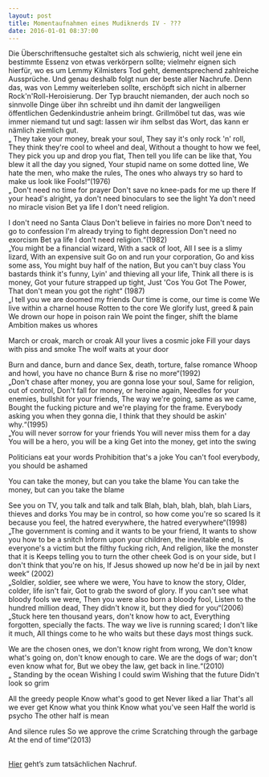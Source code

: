 ```yaml
---
layout: post
title: Momentaufnahmen eines Mudiknerds IV - ???
date: 2016-01-01 08:37:00
---
```


Die Überschriftensuche gestaltet sich als schwierig, nicht weil jene ein bestimmte Essenz von etwas verkörpern sollte; vielmehr eignen sich hierfür, wo es um Lemmy Kilmisters Tod geht, dementsprechend zahlreiche Aussprüche. Und genau deshalb folgt nun der beste aller Nachrufe. Denn das, was von Lemmy weiterleben sollte, erschöpft sich nicht in alberner Rock'n'Roll-Heroisierung. Der Typ braucht niemanden, der auch noch so sinnvolle Dinge über ihn schreibt und ihn damit der langweiligen öffentlichen Gedenkindustrie anheim bringt. Grillmöbel tut das, was wie immer niemand tut und sagt: lassen wir ihm selbst das Wort, das kann er nämlich ziemlich gut. <br>
„
They take your money, break your soul,
They say it's only rock 'n' roll,
They think they're cool to wheel and deal,
Without a thought to how we feel,
They pick you up and drop you flat,
Then tell you life can be like that,
You blew it all the day you signed,
Your stupid name on some dotted line,
We hate the men, who make the rules,
The ones who always try so hard to make us look like Fools!“(1976)<br>
„
Don't need no time for prayer
Don't save no knee-pads for me up there
If your head's alright, ya don't need binoculars to see the light
Ya don't need no miracle vision
Bet ya life I don't need religion.

I don't need no Santa Claus
Don't believe in fairies no more
Don't need to go to confession
I'm already trying to fight depression
Don't need no exorcism
Bet ya life I don't need religion.“(1982)<br>
„You might be a financial wizard,
With a sack of loot,
All I see is a slimy lizard,
With an expensive suit
Go on and run your corporation,
Go and kiss some ass,
You might buy half of the nation,
But you can't buy class
You bastards think it's funny,
Lyin' and thieving all your life,
Think all there is is money,
Got your future strapped up tight,
Just 'Cos You Got The Power,
That don't mean you got the right“ (1987)<br>
„I tell you we are doomed my friends
Our time is come, our time is come
We live within a charnel house
Rotten to the core
We glorify lust, greed & pain
We drown our hope in poison rain
We point the finger, shift the blame
Ambition makes us whores

March or croak, march or croak
All your lives a cosmic joke
Fill your days with piss and smoke
The wolf waits at your door

Burn and dance, burn and dance
Sex, death, torture, false romance
Whoop and howl, you have no chance
Burn & rise no more“(1992)<br>
„Don't chase after money, you are gonna lose your soul,
Same for religion, out of control,
Don't fall for money, or heroine again,
Needles for your enemies, bullshit for your friends,
The way we're going, same as we came,
Bought the fucking picture and we're playing for the frame.
Everybody asking you when they gonna die,
I think that they should be askin' why.“(1995)<br>
„You will never sorrow for your friends
You will never miss them for a day
You will be a hero, you will be a king
Get into the money, get into the swing

Politicians eat your words
Prohibition that's a joke
You can't fool everybody, you should be ashamed

You can take the money,
but can you take the blame
You can take the money,
but can you take the blame

See you on TV, you talk and talk and talk
Blah, blah, blah, blah, blah
Liars, thieves and dorks
You may be in control,
so how come you're so scared
Is it because you feel, the hatred everywhere,
the hatred everywhere“(1998)<br>
„The government is coming and it wants to be your friend,
It wants to show you how to be a snitch
Inform upon your children, the inevitable end,
Is everyone's a victim but the filthy fucking rich,
And religion, like the monster that it is
Keeps telling you to turn the other cheek
God is on your side, but I don't think that you're on his,
If Jesus showed up now he'd be in jail by next week“ (2002)<br>
„Soldier, soldier, see where we were,
You have to know the story,
Older, colder, life isn't fair,
Got to grab the sword of glory.
If you can't see what bloody fools we were,
Then you were also born a bloody fool,
Listen to the hundred million dead,
They didn't know it, but they died for you“(2006)<br>
„Stuck here ten thousand years, don't know how to act,
Everything forgotten, specially the facts.
The way we live is running scared; I don't like it much,
All things come to he who waits but these days most things suck.

We are the chosen ones, we don't know right from wrong,
We don't know what's going on, don't know enough to care.
We are the dogs of war; don't even know what for,
But we obey the law, get back in line.“(2010)<br>
„
Standing by the ocean
Wishing I could swim
Wishing that the future
Didn't look so grim

All the greedy people
Know what's good to get
Never liked a liar
That's all we ever get
Know what you think
Know what you've seen
Half the world is psycho
The other half is mean

And silence rules
So we approve the crime
Scratching through the garbage
At the end of time“(2013)<br><br>

[Hier](http://grillmoebel.github.io/2016/01/01/eightysecond-post/) geht’s zum tatsächlichen Nachruf.

